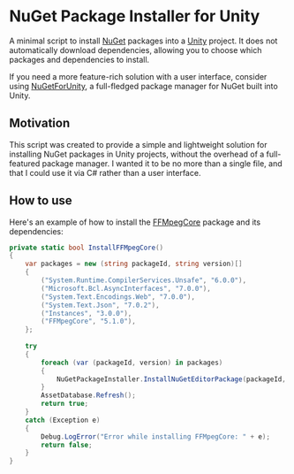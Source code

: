 # NuGet Package Installer for Unity

A minimal script to install [NuGet](https://www.nuget.org/) packages into a [Unity](https://unity.com/products/unity-engine) project. 
It does not automatically download dependencies, allowing you to choose which packages and dependencies to install.

If you need a more feature-rich solution with a user interface, 
consider using [NuGetForUnity](https://github.com/GlitchEnzo/NuGetForUnity), a full-fledged package manager for NuGet built into Unity.

## Motivation

This script was created to provide a simple and lightweight solution for installing NuGet packages in Unity projects, 
without the overhead of a full-featured package manager.
I wanted it to be no more than a single file, and that I could use it via C# rather than a user interface.

## How to use

Here's an example of how to install the [FFMpegCore](https://www.nuget.org/packages/FFMpegCore) package and its dependencies:

```C#
private static bool InstallFFMpegCore()
{
    var packages = new (string packageId, string version)[]
    {
        ("System.Runtime.CompilerServices.Unsafe", "6.0.0"),
        ("Microsoft.Bcl.AsyncInterfaces", "7.0.0"),
        ("System.Text.Encodings.Web", "7.0.0"),
        ("System.Text.Json", "7.0.2"),
        ("Instances", "3.0.0"),
        ("FFMpegCore", "5.1.0"),
    };
    
    try
    {
        foreach (var (packageId, version) in packages)
        {
            NuGetPackageInstaller.InstallNuGetEditorPackage(packageId, version, isEditorOnly: true, refreshAfterInstall: false);
        }
        AssetDatabase.Refresh();
        return true;
    }
    catch (Exception e)
    {
        Debug.LogError("Error while installing FFMpegCore: " + e);
        return false;
    }
}
```
